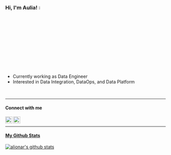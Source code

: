 ### Hi, I'm Aulia! <a href="example.com"><img src="https://media.tenor.com/A7eequnhcGwAAAAC/hand.gif" width="5%"></a>

- Currently working as Data Engineer
- Interested in Data Integration, DataOps, and Data Platform

<br />

---
#### Connect with me
<p>
<a href="https://twitter.com/alionar"><img align="left" alt="alionar | Twitter" width="22px" src="https://cdn.jsdelivr.net/npm/simple-icons@v3/icons/twitter.svg" />

<a href="https://www.linkedin.com/in/alionar/"><img align="left" alt="alionar | LinkedIn" width="22px" src="https://cdn.jsdelivr.net/npm/simple-icons@v3/icons/linkedin.svg" />
</p>

<br />
<!-- 
#### Technologies & Tools
<p align="left">
<img src="https://devicons.github.io/devicon/devicon.git/icons/python/python-original.svg" alt="python" width="40" height="40"/> 
<img src="https://i.imgur.com/NV5Qcwv.png" alt="R" width="40" height="40"/>
<img src="https://i.imgur.com/vpnMEct.png" alt="AWS Redshift" width="35" height="35"/>
<img src="https://devicons.github.io/devicon/devicon.git/icons/postgresql/postgresql-original-wordmark.svg" alt="postgresql" width="35" height="35"/> 
<img src="https://cwiki.apache.org/confluence/download/attachments/145723561/airflow_transparent.png" alt="airflow" width="34" height="34"/>
<img src="https://devicons.github.io/devicon/devicon.git/icons/amazonwebservices/amazonwebservices-original-wordmark.svg" alt="aws" width="40" height="40"/>
<img src="https://www.vectorlogo.zone/logos/google_cloud/google_cloud-icon.svg" alt="gcp" width="40" height="40"/>
<img src="https://devicons.github.io/devicon/devicon.git/icons/docker/docker-original-wordmark.svg" alt="docker" width="40" height="40"/>
<img src="https://www.vectorlogo.zone/logos/kubernetes/kubernetes-icon.svg" alt="kubernetes" width="40" height="40"/>
<img src="https://www.vectorlogo.zone/logos/git-scm/git-scm-icon.svg" alt="git" width="40" height="40"/>
<img src="https://www.vectorlogo.zone/logos/jenkins/jenkins-icon.svg" alt="jenkins" width="40" height="40"/>
<img src="https://devicons.github.io/devicon/devicon.git/icons/linux/linux-original.svg" alt="linux" width="40" height="40"/>
</p> -->

---
#### My Github Stats
[![alionar's github stats](https://github-readme-stats.vercel.app/api?username=alionar&theme=monokai&show_icons=true)](https://github.com/anuraghazra/github-readme-stats)
